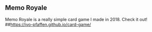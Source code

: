 
## Memo Royale

Memo Royale is a really simple card game I made in 2018. 
Check it out! ##https://ivo-pfaffen.github.io/card-game/
